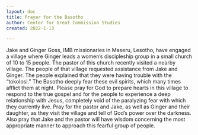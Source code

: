 ```yaml
---
layout: doc
title: Prayer for the Basotho
author: Center for Great Commission Studies
created: 2022-1-13

---
```


Jake and Ginger Goss, IMB missionaries in Maseru, Lesotho, have engaged a village where Ginger leads a women’s discipleship group in a small church of 10 to 15 people. The pastor of this church recently visited a nearby village. The people of that village requested assistance from Jake and Ginger. The people explained that they were having trouble with the “tokolosi.” The Basotho deeply fear these evil spirits, which many times afflict them at night. Please pray for God to prepare hearts in this village to respond to the true gospel and for the people to experience a deep relationship with Jesus, completely void of the paralyzing fear with which they currently live. Pray for the pastor and Jake, as well as Ginger and their daughter, as they visit the village and tell of God’s power over the darkness. Also pray that Jake and the pastor will have wisdom concerning the most appropriate manner to approach this fearful group of people.
